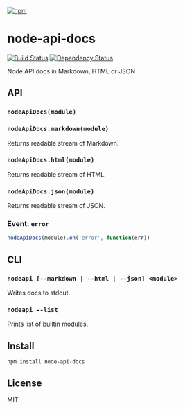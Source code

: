 [![npm](https://nodei.co/npm/node-api-docs.png)](https://nodei.co/npm/node-api-docs/)

# node-api-docs

[![Build Status](https://travis-ci.org/eush77/node-api-docs.svg?branch=master)](https://travis-ci.org/eush77/node-api-docs) [![Dependency Status][david-badge]][david]

Node API docs in Markdown, HTML or JSON.

[david]: https://david-dm.org/eush77/node-api-docs
[david-badge]: https://david-dm.org/eush77/node-api-docs.png

## API

### `nodeApiDocs(module)`
### `nodeApiDocs.markdown(module)`

Returns readable stream of Markdown.

### `nodeApiDocs.html(module)`

Returns readable stream of HTML.

### `nodeApiDocs.json(module)`

Returns readable stream of JSON.

### Event: `error`

```js
nodeApiDocs(module).on('error', function(err))
```

## CLI

### `nodeapi [--markdown | --html | --json] <module>`

Writes docs to stdout.

### `nodeapi --list`

Prints list of builtin modules.

## Install

```
npm install node-api-docs
```

## License

MIT

